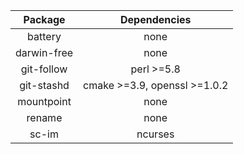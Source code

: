 |    Package  |         Dependencies         |
|:-----------:|:----------------------------:|
| battery     | none                         |
| darwin-free | none                         |
| git-follow  | perl >=5.8                   |
| git-stashd  | cmake >=3.9, openssl >=1.0.2 |
| mountpoint  | none                         |
| rename      | none                         |
| sc-im       | ncurses                      |
